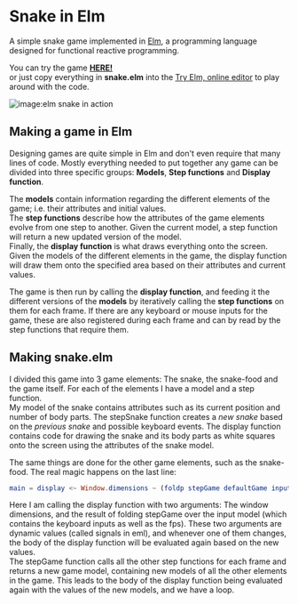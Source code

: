 Snake in Elm
============


A simple snake game implemented in [Elm](http://elm-lang.org/), a programming language designed for functional reactive programming.  

You can try the game **[HERE!](http://elmsnake.herokuapp.com/)**  
or just copy everything in **snake.elm** into the [Try Elm, online editor](http://elm-lang.org/try) to play around with the code.  

![image:elm snake in action](http://imgur.com/zyCFL7H "look at him go!")

Making a game in Elm
--------------------
Designing games are quite simple in Elm and don't even require that many lines of code. Mostly everything needed to put together any game can be divided into three specific groups: **Models**, **Step functions** and **Display function**.  

The **models** contain information regarding the different elements of the game; i.e. their attributes and initial values.   
The **step functions** describe how the attributes of the game elements evolve from one step to another. Given the current model, a step function will return a new updated version of the model.  
Finally, the **display function** is what draws everything onto the screen. Given the models of the different elements in the game, the display function will draw them onto the specified area based on their attributes and current values.  


The game is then run by calling the **display function**, and feeding it the different versions of the **models** by iteratively calling the **step functions** on them for each frame. If there are any keyboard or mouse inputs for the game, these are also registered during each frame and can by read by the step functions that require them.  

Making snake.elm
----------------
I divided this game into 3 game elements: The snake, the snake-food and the game itself. For each of the elements I have a model and a step function.  
My model of the snake contains attributes such as its current position and number of body parts. The stepSnake function creates a *new snake* based on the *previous snake* and possible keyboard events. The display function contains code for drawing the snake and its body parts as white squares onto the screen using the attributes of the snake model.

The same things are done for the other game elements, such as the snake-food. The real magic happens on the last line:
```elm
main = display <~ Window.dimensions ~ (foldp stepGame defaultGame input)
```
Here I am calling the display function with two arguments: The window dimensions, and the result of folding stepGame over the input model (which contains the keyboard inputs as well as the fps). These two arguments are dynamic values (called signals in eml), and whenever one of them changes, the body of the display function will be evaluated again based on the new values.  
The stepGame function calls all the other step functions for each frame and returns a new game model, containing new models of all the other elements in the game. This leads to the body of the display function being evaluated again with the values of the new models, and we have a loop.
